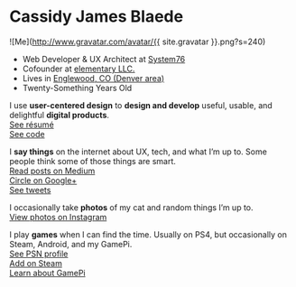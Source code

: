 # Cassidy James Blaede

![Me](http://www.gravatar.com/avatar/{{ site.gravatar }}.png?s=240)

<ul class="fa-ul">
    <li><i class="fa-li fa fa-briefcase"></i>Web Developer & UX Architect at <a href="https://system76.com/">System76</a></li>
    <li><i class="fa-li fa fa-heart"></i>Cofounder at <a href="https://elementary.io/">elementary LLC.</a></li>
    <li><i class="fa-li fa fa-map-marker"></i>Lives in <a href="https://www.google.com/maps/place/Englewood,+CO/@39.6888341,-104.9838867,12z/data=!4m2!3m1!1s0x876c807a9da33fb7:0x6620ef5f5fcfffc5">Englewood, CO (Denver area)</a></li>
    <li><i class="fa-li fa fa-birthday-cake"></i><span id="age">Twenty-Something</span> Years Old</li>
</ul>

I use **user-centered design** to **design and develop** useful, usable, and delightful **digital products**.
<br /><a href="http://cassidyjames.com/resume" class="read-more resume"><i class="fa fa-fw fa-file-text-o"></i>See résumé</a>
<br/><a href="https://github.com/cassidyjames" class="read-more github"><i class="fa fa-fw fa-github"></i>See code</a>

I **say things** on the internet about UX, tech, and what I&rsquo;m up to. Some people think some of those things are smart.
<br/><a href="https://medium.com/@cassidyjames" class="read-more medium"><i class="fa fa-fw fa-medium"></i>Read posts on Medium</a>
<br/><a href="https://plus.google.com/+CassidyJames" class="read-more google-plus"><i class="fa fa-fw fa-google-plus"></i>Circle on Google+</a>
<br/><a href="https://twitter.com/CassidyJames" class="read-more twitter"><i class="fa fa-fw fa-twitter"></i>See tweets</a>

I occasionally take **photos** of my cat and random things I&rsquo;m up to.
<br/><a href="https://instagram.com/cassidy.james.blaede" class="read-more instagram"><i class="fa fa-fw fa-instagram"></i>View photos on Instagram</a>

I play **games** when I can find the time. Usually on PS4, but occasionally on Steam, Android, and my GamePi.
<br/><a href="http://psnprofiles.com/blaede22" class="read-more psn"><i class="fa fa-fw fa-trophy"></i>See PSN profile</a>
<br/><a href="http://steamcommunity.com/id/cassidyjames/" class="read-more steam"><i class="fa fa-fw fa-steam-square"></i>Add on Steam</a>
<br/><a href="gamepi" class="read-more gamepi"><i class="fa fa-fw fa-gamepad"></i>Learn about GamePi</a>
